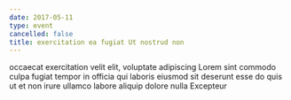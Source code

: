 ```yaml
---
date: 2017-05-11
type: event
cancelled: false
title: exercitation ea fugiat Ut nostrud non
---
```

occaecat exercitation velit elit, voluptate adipiscing Lorem sint commodo culpa fugiat tempor in officia qui laboris eiusmod sit deserunt esse do quis ut et non irure ullamco labore aliquip dolore nulla Excepteur